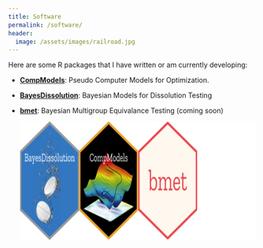 ```yaml
---
title: Software
permalink: /software/
header:
  image: /assets/images/railroad.jpg
---
```


Here are some R packages that I have written or am currently developing:

- [**CompModels**](https://cran.r-project.org/web/packages/CompModels/index.html): Pseudo Computer Models for Optimization.
- [**BayesDissolution**](https://cran.r-project.org/web/packages/BayesDissolution/index.html): Bayesian Models for Dissolution Testing
- [**bmet**](): Bayesian Multigroup Equivalance Testing (coming soon)

  <img src='/assets/images/hexwall2.png' height="240" />

